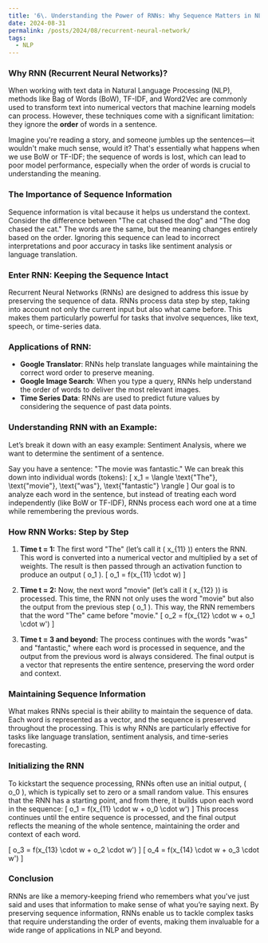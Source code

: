 ```yaml
---
title: '6\. Understanding the Power of RNNs: Why Sequence Matters in NLP'
date: 2024-08-31
permalink: /posts/2024/08/recurrent-neural-network/
tags:
  - NLP
---
```




### Why RNN (Recurrent Neural Networks)?

When working with text data in Natural Language Processing (NLP), methods like Bag of Words (BoW), TF-IDF, and Word2Vec are commonly used to transform text into numerical vectors that machine learning models can process. However, these techniques come with a significant limitation: they ignore the **order** of words in a sentence. 

Imagine you're reading a story, and someone jumbles up the sentences—it wouldn't make much sense, would it? That's essentially what happens when we use BoW or TF-IDF; the sequence of words is lost, which can lead to poor model performance, especially when the order of words is crucial to understanding the meaning.

### The Importance of Sequence Information
Sequence information is vital because it helps us understand the context. Consider the difference between "The cat chased the dog" and "The dog chased the cat." The words are the same, but the meaning changes entirely based on the order. Ignoring this sequence can lead to incorrect interpretations and poor accuracy in tasks like sentiment analysis or language translation.

### Enter RNN: Keeping the Sequence Intact
Recurrent Neural Networks (RNNs) are designed to address this issue by preserving the sequence of data. RNNs process data step by step, taking into account not only the current input but also what came before. This makes them particularly powerful for tasks that involve sequences, like text, speech, or time-series data.

### Applications of RNN:
- **Google Translator**: RNNs help translate languages while maintaining the correct word order to preserve meaning.
- **Google Image Search**: When you type a query, RNNs help understand the order of words to deliver the most relevant images.
- **Time Series Data**: RNNs are used to predict future values by considering the sequence of past data points.

### Understanding RNN with an Example:
Let’s break it down with an easy example: Sentiment Analysis, where we want to determine the sentiment of a sentence.

Say you have a sentence: "The movie was fantastic." We can break this down into individual words (tokens): 
\[ x_1 = \langle \text{"The"}, \text{"movie"}, \text{"was"}, \text{"fantastic"} \rangle \]
Our goal is to analyze each word in the sentence, but instead of treating each word independently (like BoW or TF-IDF), RNNs process each word one at a time while remembering the previous words.

### How RNN Works: Step by Step
1. **Time t = 1:** The first word "The" (let’s call it \( x_{11} \)) enters the RNN. This word is converted into a numerical vector and multiplied by a set of weights. The result is then passed through an activation function to produce an output \( o_1 \).
   \[
   o_1 = f(x_{11} \cdot w)
   \]

2. **Time t = 2:** Now, the next word "movie" (let’s call it \( x_{12} \)) is processed. This time, the RNN not only uses the word "movie" but also the output from the previous step \( o_1 \). This way, the RNN remembers that the word "The" came before "movie."
   \[
   o_2 = f(x_{12} \cdot w + o_1 \cdot w')
   \]

3. **Time t = 3 and beyond:** The process continues with the words "was" and "fantastic," where each word is processed in sequence, and the output from the previous word is always considered. The final output is a vector that represents the entire sentence, preserving the word order and context.

### Maintaining Sequence Information
What makes RNNs special is their ability to maintain the sequence of data. Each word is represented as a vector, and the sequence is preserved throughout the processing. This is why RNNs are particularly effective for tasks like language translation, sentiment analysis, and time-series forecasting.

### Initializing the RNN
To kickstart the sequence processing, RNNs often use an initial output, \( o_0 \), which is typically set to zero or a small random value. This ensures that the RNN has a starting point, and from there, it builds upon each word in the sequence:
\[
o_1 = f(x_{11} \cdot w + o_0 \cdot w')
\]
This process continues until the entire sequence is processed, and the final output reflects the meaning of the whole sentence, maintaining the order and context of each word.

  \[
  o_3 = f(x_{13} \cdot w + o_2 \cdot w')
  \]
  \[
  o_4 = f(x_{14} \cdot w + o_3 \cdot w')
  \]

### Conclusion
RNNs are like a memory-keeping friend who remembers what you've just said and uses that information to make sense of what you’re saying next. By preserving sequence information, RNNs enable us to tackle complex tasks that require understanding the order of events, making them invaluable for a wide range of applications in NLP and beyond.
